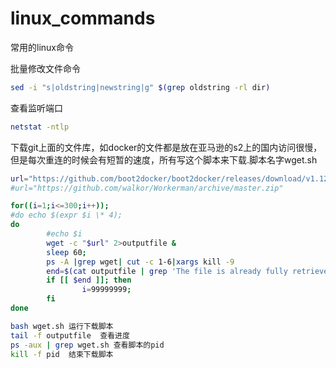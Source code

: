 # linux_commands
常用的linux命令

批量修改文件命令
```bash
sed -i "s|oldstring|newstring|g" $(grep oldstring -rl dir)
```
查看监听端口
```bash
netstat -ntlp
```

下载git上面的文件库，如docker的文件都是放在亚马逊的s2上的国内访问很慢，但是每次重连的时候会有短暂的速度，所有写这个脚本来下载.脚本名字wget.sh
```bash
url="https://github.com/boot2docker/boot2docker/releases/download/v1.12.5/boot2docker.iso"
#url="https://github.com/walkor/Workerman/archive/master.zip"

for((i=1;i<=300;i++));
#do echo $(expr $i \* 4);
do
        #echo $i
        wget -c "$url" 2>outputfile &
        sleep 60;
        ps -A |grep wget| cut -c 1-6|xargs kill -9
        end=$(cat outputfile | grep 'The file is already fully retrieved; nothing to do.');
        if [[ $end ]]; then
                i=99999999;
        fi
done

bash wget.sh 运行下载脚本
tail -f outputfile  查看进度
ps -aux | grep wget.sh 查看脚本的pid
kill -f pid  结束下载脚本
```
